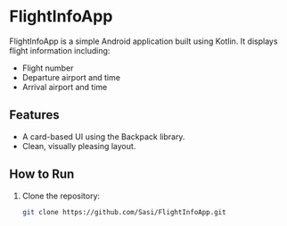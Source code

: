 # FlightInfoApp

FlightInfoApp is a simple Android application built using Kotlin. It displays flight information including:
- Flight number
- Departure airport and time
- Arrival airport and time

## Features
- A card-based UI using the Backpack library.
- Clean, visually pleasing layout.

## How to Run
1. Clone the repository:
   ```bash
   git clone https://github.com/Sasi/FlightInfoApp.git
   
